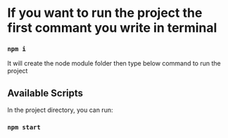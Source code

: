# If you want to run the project the first commant you write in terminal

### `npm i`

It will create the node module folder then type below command to run the project

## Available Scripts

In the project directory, you can run:

### `npm start`
